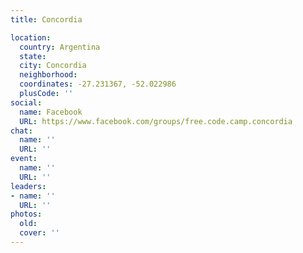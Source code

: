 ```yaml
---
title: Concordia

location:
  country: Argentina
  state: 
  city: Concordia
  neighborhood: 
  coordinates: -27.231367, -52.022986
  plusCode: ''
social:
  name: Facebook
  URL: https://www.facebook.com/groups/free.code.camp.concordia
chat:
  name: ''
  URL: ''
event:
  name: ''
  URL: ''
leaders:
- name: ''
  URL: ''
photos:
  old: 
  cover: ''
---
```

